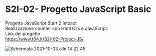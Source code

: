 # S2I-02- Progetto JavaScript Basic
Progetto JavaScript Start 2 Impact<br>
Realizzazione counter con Html Css e JavaScript.<br>
Link del progetto<br>
https://www.t04.it/S2I-02-Project-JS/


![Schermata 2021-10-03 alle 14 22 45](https://user-images.githubusercontent.com/85954546/135753451-ba5f8afb-83ee-4b88-94fe-cb3ebd242d66.png)


